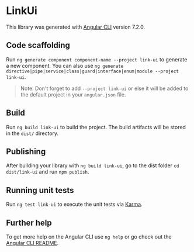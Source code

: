 # LinkUi

This library was generated with [Angular CLI](https://github.com/angular/angular-cli) version 7.2.0.

## Code scaffolding

Run `ng generate component component-name --project link-ui` to generate a new component. You can also use `ng generate directive|pipe|service|class|guard|interface|enum|module --project link-ui`.

> Note: Don't forget to add `--project link-ui` or else it will be added to the default project in your `angular.json` file.

## Build

Run `ng build link-ui` to build the project. The build artifacts will be stored in the `dist/` directory.

## Publishing

After building your library with `ng build link-ui`, go to the dist folder `cd dist/link-ui` and run `npm publish`.

## Running unit tests

Run `ng test link-ui` to execute the unit tests via [Karma](https://karma-runner.github.io).

## Further help

To get more help on the Angular CLI use `ng help` or go check out the [Angular CLI README](https://github.com/angular/angular-cli/blob/master/README.md).
